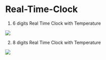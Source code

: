 # Real-Time-Clock

1. 6 digits Real Time Clock with Temperature

![](6digits.gif)

2. 8 digits Real Time Clock with Temperature

![](8digits.gif)

